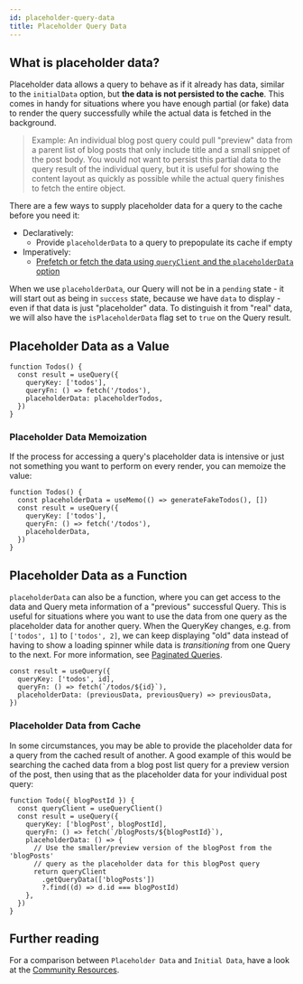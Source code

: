 ```yaml
---
id: placeholder-query-data
title: Placeholder Query Data
---
```


## What is placeholder data?

Placeholder data allows a query to behave as if it already has data, similar to the `initialData` option, but **the data is not persisted to the cache**. This comes in handy for situations where you have enough partial (or fake) data to render the query successfully while the actual data is fetched in the background.

> Example: An individual blog post query could pull "preview" data from a parent list of blog posts that only include title and a small snippet of the post body. You would not want to persist this partial data to the query result of the individual query, but it is useful for showing the content layout as quickly as possible while the actual query finishes to fetch the entire object.

There are a few ways to supply placeholder data for a query to the cache before you need it:

- Declaratively:
  - Provide `placeholderData` to a query to prepopulate its cache if empty
- Imperatively:
  - [Prefetch or fetch the data using `queryClient` and the `placeholderData` option](./guides/prefetching)

When we use `placeholderData`, our Query will not be in a `pending` state - it will start out as being in `success` state, because we have `data` to display - even if that data is just "placeholder" data. To distinguish it from "real" data, we will also have the `isPlaceholderData` flag set to `true` on the Query result.

## Placeholder Data as a Value

[//]: # 'ExampleValue'

```tsx
function Todos() {
  const result = useQuery({
    queryKey: ['todos'],
    queryFn: () => fetch('/todos'),
    placeholderData: placeholderTodos,
  })
}
```

[//]: # 'ExampleValue'
[//]: # 'Memoization'

### Placeholder Data Memoization

If the process for accessing a query's placeholder data is intensive or just not something you want to perform on every render, you can memoize the value:

```tsx
function Todos() {
  const placeholderData = useMemo(() => generateFakeTodos(), [])
  const result = useQuery({
    queryKey: ['todos'],
    queryFn: () => fetch('/todos'),
    placeholderData,
  })
}
```

[//]: # 'Memoization'

## Placeholder Data as a Function

`placeholderData` can also be a function, where you can get access to the data and Query meta information of a "previous" successful Query. This is useful for situations where you want to use the data from one query as the placeholder data for another query. When the QueryKey changes, e.g. from `['todos', 1]` to `['todos', 2]`, we can keep displaying "old" data instead of having to show a loading spinner while data is _transitioning_ from one Query to the next. For more information, see [Paginated Queries](./guides/paginated-queries).

[//]: # 'ExampleFunction'

```tsx
const result = useQuery({
  queryKey: ['todos', id],
  queryFn: () => fetch(`/todos/${id}`),
  placeholderData: (previousData, previousQuery) => previousData,
})
```

[//]: # 'ExampleFunction'

### Placeholder Data from Cache

In some circumstances, you may be able to provide the placeholder data for a query from the cached result of another. A good example of this would be searching the cached data from a blog post list query for a preview version of the post, then using that as the placeholder data for your individual post query:

[//]: # 'ExampleCache'

```tsx
function Todo({ blogPostId }) {
  const queryClient = useQueryClient()
  const result = useQuery({
    queryKey: ['blogPost', blogPostId],
    queryFn: () => fetch(`/blogPosts/${blogPostId}`),
    placeholderData: () => {
      // Use the smaller/preview version of the blogPost from the 'blogPosts'
      // query as the placeholder data for this blogPost query
      return queryClient
        .getQueryData(['blogPosts'])
        ?.find((d) => d.id === blogPostId)
    },
  })
}
```

[//]: # 'ExampleCache'
[//]: # 'Materials'

## Further reading

For a comparison between `Placeholder Data` and `Initial Data`, have a look at the [Community Resources](./community/tkdodos-blog#9-placeholder-and-initial-data-in-react-query).

[//]: # 'Materials'
